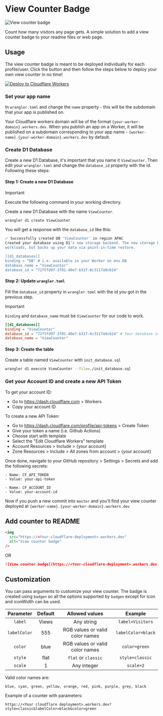 # View Counter Badge

<img src = "https://view-counter.aveek.workers.dev" alt="View counter badge">

Count how many visitors any page gets. A simple solution to add a view counter badge to your readme files or web page.

## Usage

The view counter badge is meant to be deployed individually for each profile/user. Click the button and then follow the steps below to deploy your own view counter in no time!

[![Deploy to Cloudflare Workers](https://deploy.workers.cloudflare.com/button)](https://deploy.workers.cloudflare.com/?url=https://github.com/aveek-saha/view-counter-badge)

### Set your app name

In `wrangler.toml` and change the `name` property - this will be the subdomain that your app is published on.

Your Cloudflare workers domain will be of the format `{your-worker-domain}.workers.dev`. When you publish an app on a Worker,
it will be published on a subdomain corresponding to your app name - `{worker-name}.{your-worker-domain}.workers.dev` by default.

### Create D1 Database

Create a new D1 Database, it's important that you name it `ViewCounter`. Then edit your `wrangler.toml` and change the `database_id` property with the id. Following these steps:

#### Step 1: Create a new D1 Database

> [!IMPORTANT]  
> Execute the following command in your working directory.

Create a new D1 Database with the name `ViewCounter`.

```bash
wrangler d1 create ViewCounter
```

You will get a response with the `database_id` like this:

```bash
✅ Successfully created DB 'ViewCounter' in region APAC
Created your database using D1's new storage backend. The new storage backend is not yet recommended for production
workloads, but backs up your data via point-in-time restore.

[[d1_databases]]
binding = "DB" # i.e. available in your Worker on env.DB
database_name = "ViewCounter"
database_id = "72f5fd97-3f01-40e7-b31f-6c3117a9c624"
```

#### Step 2: Update `wrangler.toml`

Fill the `database_id` property in `wrangler.toml` with the id you got in the previous step.

> [!IMPORTANT]  
> `binding` and `database_name` must be `ViewCounter` for our code to work.

```toml
[[d1_databases]]
binding = "ViewCounter"
database_id = "72f5fd97-3f01-40e7-b31f-6c3117a9c624" # Your database id
database_name = "ViewCounter"
```

#### Step 3: Create the table

Create a table named `ViewCounter` with `init_database.sql`

```bash
wrangler d1 execute ViewCounter --file=./init_database.sql
```

### Get your Account ID and create a new API Token

To get your account ID:

- Go to <https://dash.cloudflare.com> > Workers
- Copy your account ID

To create a new API Token:

- Go to <https://dash.cloudflare.com/profile/api-tokens> > Create Token
- Give your token a name (i.e. Github Actions)
- Choose start with template
- Select the "Edit Cloudflare Workers" template
- Account Resources > Include > {your account}
- Zone Resources > Include > All zones from account > {your account}

Once done, navigate to your GitHub repository > Settings > Secrets and add the following secrets:

```text
- Name: CF_API_TOKEN
- Value: your-api-token

- Name: CF_ACCOUNT_ID
- Value: your-account-id
```

Now if you push a new commit into `master` and you'll find your view counter deployed at `{worker-name}.{your-worker-domain}.workers.dev`

## Add counter to README

```html
<img
  src="https://<Your-cloudflare-deployment>.workers.dev"
  alt="View counter badge"
/>
```

OR

```markdown
![View counter badge](https://<Your-cloudflare-deployment>.workers.dev)
```

## Customization

You can pass arguments to customize your view counter. The badge is created using `badgen` so all the options supported by `badgen` except for icon and iconWidth can be used.

|  Parameter   | Default |         Allowed values          |      Example       |
| :----------: | :-----: | :-----------------------------: | :----------------: |
|   `label`    |  Views  |           Any string            |  `label=Visitors`  |
| `labelColor` |   555   | RGB values or valid color names | `labelColor=black` |
|   `color`    |  blue   | RGB values or valid color names |   `color=green`    |
|   `style`    |  flat   |       `flat` or `classic`       |  `style=classic`   |
|   `scale`    |    1    |           Any integer           |     `scale=2`      |

Valid color names are:

```text
blue, cyan, green, yellow, orange, red, pink, purple, grey, black
```

Example of a counter with parameters:

```text
https://<Your cloudflare deployment>.workers.dev?style=classic&labelColor=black&color=green
```
